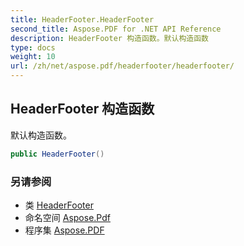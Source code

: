 ```yaml
---
title: HeaderFooter.HeaderFooter
second_title: Aspose.PDF for .NET API Reference
description: HeaderFooter 构造函数。默认构造函数
type: docs
weight: 10
url: /zh/net/aspose.pdf/headerfooter/headerfooter/
---
```

## HeaderFooter 构造函数

默认构造函数。

```csharp
public HeaderFooter()
```

### 另请参阅

* 类 [HeaderFooter](../)
* 命名空间 [Aspose.Pdf](../../../aspose.pdf/)
* 程序集 [Aspose.PDF](../../../)